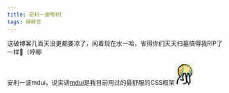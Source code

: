 ```yaml
---
title: 安利一波MDUI
tags: 碎碎念
---
```


这破博客几百天没更都要凉了，闲着现在水一哈，省得你们天天扫墓搞得我RIP了一样:see_no_evil:（哼唧<br><br>安利一波mdui，说实话[mdui][mdui]是我目前用过的最舒服的CSS框架![哈哈][funnycry]


[mdui]: https://www.mdui.org
[funnycry]: /exp/funnycry.png
